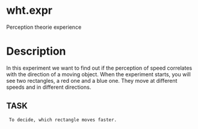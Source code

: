 # wht.expr
Perception theorie experience

# Description
In this experiment we want to find out if the perception of speed correlates with the direction of a moving object.
When the experiment starts, you will see two rectangles, a red one and a blue one. They move at different speeds and in different directions.

## TASK

`` To decide, which rectangle moves faster.``
